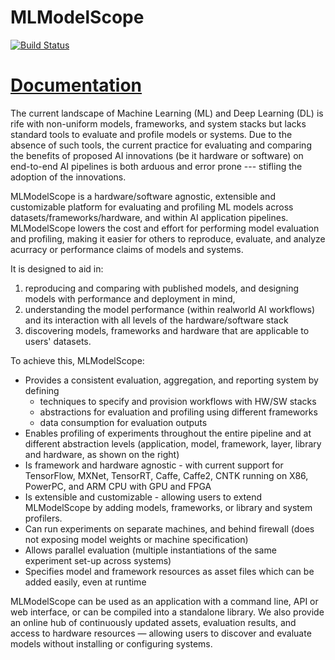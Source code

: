 # MLModelScope

[![Build Status](https://dev.azure.com/yhchang/c3sr/_apis/build/status/c3sr.mlmodelscope?branchName=master)](https://dev.azure.com/yhchang/c3sr/_build/latest?definitionId=10&branchName=master)

# [Documentation](https://docs.mlmodelscope.org/)

The current landscape of Machine Learning (ML) and Deep Learning (DL) is rife with non-uniform models, frameworks, and system stacks but lacks standard tools to evaluate and profile models or systems.
Due to the absence of such tools, the current practice for evaluating and comparing the benefits of proposed AI innovations (be it hardware or software) on end-to-end AI pipelines is both arduous and error prone --- stifling the adoption of the innovations.

MLModelScope is a hardware/software agnostic, extensible and customizable platform for evaluating and profiling ML models across datasets/frameworks/hardware, and within AI application pipelines.
MLModelScope lowers the cost and effort for performing model evaluation and profiling, making it easier for others to reproduce, evaluate, and analyze acurracy or performance claims of models and systems.

It is designed to aid in:

1. reproducing and comparing with published models, and designing models with performance and deployment in mind,
2. understanding the model performance (within realworld AI workflows) and its interaction with all levels of the hardware/software stack
3. discovering models, frameworks and hardware that are applicable to users' datasets.


To achieve this, MLModelScope:

- Provides a consistent evaluation, aggregation, and reporting system by defining
  - techniques to specify and provision workflows with HW/SW stacks
  - abstractions for evaluation and profiling using different frameworks
  - data consumption for evaluation outputs
- Enables profiling of experiments throughout the entire pipeline and at different abstraction levels (application, model, framework, layer, library and hardware, as shown on the right)
- Is framework and hardware agnostic - with current support for TensorFlow, MXNet, TensorRT, Caffe, Caffe2, CNTK running on X86, PowerPC, and ARM CPU with GPU and FPGA
- Is extensible and customizable - allowing users to extend MLModelScope by adding models, frameworks, or library and system profilers.
- Can run experiments on separate machines, and behind firewall (does not exposing model weights or machine specification)
- Allows parallel evaluation (multiple instantiations of the same experiment set-up across systems)
- Specifies model and framework resources as asset files which can be added easily, even at runtime


MLModelScope can be used as an application with a command line, API or web interface, or can be compiled into a standalone library. We also provide an online hub of continuously updated assets, evaluation results, and access to hardware resources — allowing users to discover and evaluate models without installing or configuring systems.

